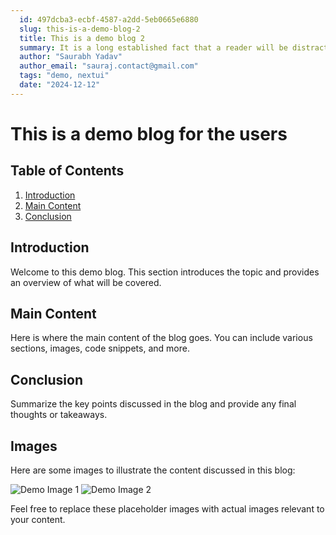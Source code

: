 ```yaml
---
  id: 497dcba3-ecbf-4587-a2dd-5eb0665e6880
  slug: this-is-a-demo-blog-2
  title: This is a demo blog 2
  summary: It is a long established fact that a reader will be distracted by the readable content of a page when looking at its layout. The point of using Lorem Ipsum is that it has a more-or-less normal distribution of letters, as opposed to using 'Content here, content here', making it look like readable English.
  author: "Saurabh Yadav"
  author_email: "sauraj.contact@gmail.com"
  tags: "demo, nextui"
  date: "2024-12-12"
---
```


# This is a demo blog for the users
## Table of Contents
1. [Introduction](#introduction)
2. [Main Content](#main-content)
3. [Conclusion](#conclusion)

## Introduction
Welcome to this demo blog. This section introduces the topic and provides an overview of what will be covered.

## Main Content
Here is where the main content of the blog goes. You can include various sections, images, code snippets, and more.

## Conclusion
Summarize the key points discussed in the blog and provide any final thoughts or takeaways.
## Images
Here are some images to illustrate the content discussed in this blog:

![Demo Image 1](https://nextui.org/images/hero-card-complete.jpeg) ![Demo Image 2](https://nextui.org/images/hero-card-complete.jpeg)

Feel free to replace these placeholder images with actual images relevant to your content.
